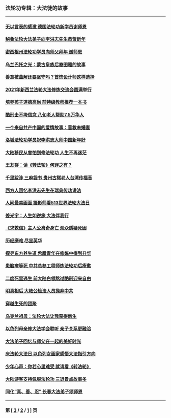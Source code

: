 ### 法轮功专辑：大法徒的故事
---
#### [无以言表的感激 德国法轮功新学员谢师恩](../../pages/nf1147481/n13543790.md?03170430) 
#### [秘鲁法轮大法弟子向李洪志先生恭贺新年](../../pages/nf1147481/n13540182.md?03170430) 
#### [密西根州法轮功学员向师父拜年 谢师恩](../../pages/nf1147481/n13538183.md?03170430) 
#### [乌兰巴托之光：蒙古皇族后裔图雅的故事](../../pages/nf1147481/n13155759.md?03170430) 
#### [善意被曲解还要坚守吗？首饰设计师这样选择](../../pages/nf1147481/n13077575.md?03170430) 
#### [2021年新西兰法轮大法修炼交流会圆满举行](../../pages/nf1147481/n13033149.md?03170430) 
#### [培养孩子道德高尚 前特级教师推荐一本书](../../pages/nf1147481/n12938640.md?03170430) 
#### [酷刑击不垮信念 八旬老人帮助7.5万华人](../../pages/nf1147481/n12880712.md?03170430) 
#### [一个来自共产中国的爱情故事：营救未婚妻](../../pages/nf1147481/n12778386.md?03170430) 
#### [洛城法轮功学员祝李洪志大师中国新年好](../../pages/nf1147481/n12724685.md?03170430) 
#### [大陆移民从害怕到修法轮功 人生不再迷茫](../../pages/nf1147481/n12414325.md?03170430) 
#### [王友群：读《转法轮》何罪之有？](../../pages/nf1147481/n12408647.md?03170430) 
#### [千里跋涉 三麻袋书 贵州古稀老人台湾传福音](../../pages/nf1147481/n12198750.md?03170430) 
#### [西方人回忆李洪志先生在瑞典传功讲法](../../pages/nf1147481/n12099607.md?03170430) 
#### [人间最美画面 摄影师看513世界法轮大法日](../../pages/nf1147481/n12094118.md?03170430) 
#### [姜光宇：人生如逆旅 大法伴我行](../../pages/nf1147481/n12088664.md?03170430) 
#### [《求救信》主人公离奇身亡 观众质疑死因](../../pages/nf1147481/n11845215.md?03170430) 
#### [历经磨难 尽显英华](../../pages/nf1147481/n11723297.md?03170430) 
#### [探寻东方养生道 希腊青年在修炼中得到升华](../../pages/nf1147481/n11494502.md?03170430) 
#### [患脑瘤等死 中共总参工程师炼法轮功后痊愈](../../pages/nf1147481/n11466682.md?03170430) 
#### [二度死里逃生 前大陆白领熬过酷刑迎来自由](../../pages/nf1147481/n11368594.md?03170430) 
#### [明真相后 大陆公检法人员抛弃中共](../../pages/nf1147481/n11358618.md?03170430) 
#### [穿越生死的团聚](../../pages/nf1147481/n11258922.md?03170430) 
#### [乌克兰祖母：法轮大法让我获得新生](../../pages/nf1147481/n11269457.md?03170430) 
#### [以色列母亲修大法学会聆听 亲子关系更融洽](../../pages/nf1147481/n11268195.md?03170430) 
#### [大法弟子回忆与师父在一起的美好时光](../../pages/nf1147481/n11267759.md?03170430) 
#### [庆法轮大法日 以色列女画家感悟大法指引方向](../../pages/nf1147481/n11267735.md?03170430) 
#### [少年心声：你若心里难受 就请看《转法轮》](../../pages/nf1147481/n11267496.md?03170430) 
#### [大陆游客支持佩服法轮功 三退景点故事多](../../pages/nf1147481/n11267378.md?03170430) 
#### [同化“真、善、忍” 长春大法弟子颂师恩](../../pages/nf1147481/n11266497.md?03170430) 

---
#### 第 [ [3](./3.md?03170430) / [2](./2.md?03170430) / [1](./1.md?03170430) ] 页
